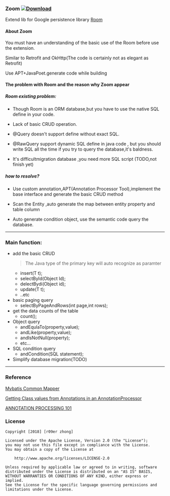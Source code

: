 ### Zoom [ ![Download](https://api.bintray.com/packages/cicinnus0407/Zoom/compiler/images/download.svg?version=1.0.2) ](https://bintray.com/cicinnus0407/Zoom/compiler/1.0.2/link)

Extend lib for Google persistence library [Room]()

#### About Zoom

You must have an understanding of the basic use of the Room before  use the extension.


Similar to Retrofit and OkHttp(The code is certainly not as elegant as Retrofit)


Use APT+JavaPoet.generate code while building

#### The problem with Room and the reason why Zoom appear

##### Room existing problem:
- Though Room is an ORM database,but you have to use the native SQL  define in your code.

- Lack of basic CRUD operation.

- @Query doesn't support define without exact SQL.

- @RawQuery support dynamic SQL define in java code , but you should write SQL all the time if you try to query the database,it's baldness.

- It's difficultmigration database ,you need more SQL script (TODO,not finish yet)

##### how to resolve?
- Use custom annotation,APT(Annotation Processor Tool),implement the base interface and generate the basic CRUD method

- Scan the Entity ,auto generate the map between entity property and table column

- Auto generate condition object, use the semantic code query the database.


---

### Main function:

- add the basic CRUD
  > The Java type of the  primary key will auto recognize as paramter
  - insert(T t);
  - selectById(Object Id);
  - delectBydi(Object id);
  - update(T t);
  - ..etc
- basic paging query
  - selectByPageAndRows(int page,int rows);
- get the data counts of the table
  - count();
- Object query
  - andEqulaTo(property,value);
  - andLike(property,value);
  - andIsNotNull(property);
  - etc...
- SQL condition query
  - andCondition(SQL statement);
- Simplify database migration(TODO)





---

### Reference
[Mybatis Common Mapper](https://github.com/abel533/Mapper)

[Getting Class values from Annotations in an AnnotationProcessor](https://area-51.blog/2009/02/13/getting-class-values-from-annotations-in-an-annotationprocessor/)

[ANNOTATION PROCESSING 101](http://hannesdorfmann.com/annotation-processing/annotationprocessing101)


### License
```
Copyright [2018] [r09er zhong]

Licensed under the Apache License, Version 2.0 (the "License");
you may not use this file except in compliance with the License.
You may obtain a copy of the License at

    http://www.apache.org/licenses/LICENSE-2.0

Unless required by applicable law or agreed to in writing, software
distributed under the License is distributed on an "AS IS" BASIS,
WITHOUT WARRANTIES OR CONDITIONS OF ANY KIND, either express or implied.
See the License for the specific language governing permissions and
limitations under the License.
```


